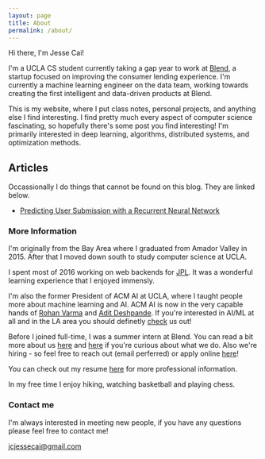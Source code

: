 ```yaml
---
layout: page
title: About
permalink: /about/
---
```


Hi there, I'm Jesse Cai!

I'm a UCLA CS student currently taking a gap year to work at [Blend](https://blend.com), a startup focused on improving the consumer lending experience.
I'm currently a machine learning engineer on the data team, working towards creating the first intelligent and data-driven products at Blend. 

This is my website, where I put class notes, personal projects, and anything else I find interesting. I find pretty much every aspect of computer science fascinating, so hopefully there's some post you find interesting!
I'm primarily interested in deep learning, algorithms, distributed systems, and optimization methods.

## Articles
Occassionally I do things that cannot be found on this blog. They are linked below.
+ [Predicting User Submission with a Recurrent Neural Network](https://blend.com/predicting-submission/)

### More Information
I'm originally from the Bay Area where I graduated from Amador Valley in 2015. After that I moved down south to study computer science at UCLA. 

I spent most of 2016 working on web backends for [JPL](https://www.jpl.nasa.gov/). It was a wonderful learning experience that I enjoyed immensly. 

I'm also the former President of ACM AI at UCLA, where I taught people more about machine learning and AI.
ACM AI is now in the very capable hands of [Rohan Varma](http://rohanvarma.me/) and [Adit Deshpande](https://adeshpande3.github.io/).
If you're interested in AI/ML at all and in the LA area you should definetly [check](https://www.facebook.com/groups/uclaacmai/) us out!

Before I joined full-time, I was a summer intern at Blend. You can read a bit more about us [here](https://techcrunch.com/2017/08/24/blend-100-million/) and [here](https://news.greylock.com/our-investment-in-blend-4dd6a6106442) if you're curious about what we do.
Also we're hiring - so feel free to reach out (email perferred) or apply online [here](https://blend.com/careers/)!

You can check out my resume [here](/resources/Jesse_Cai_Resume.pdf) for more professional information.

In my free time I enjoy hiking, watching basketball and playing chess. 

### Contact me
I'm always interested in meeting new people, if you have any questions please feel free to contact me!

[jcjessecai@gmail.com](mailto:jcjessecai@gmail.com)
